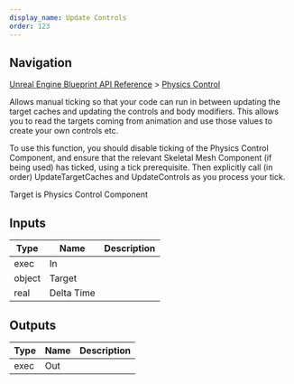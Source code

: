 ```yaml
---
display_name: Update Controls
order: 123
---
```

## Navigation

[Unreal Engine Blueprint API Reference](https://dev.epicgames.com/documentation/en-us/unreal-engine/BlueprintAPI) > [Physics Control](https://dev.epicgames.com/documentation/en-us/unreal-engine/BlueprintAPI/PhysicsControl)

Allows manual ticking so that your code can run in between updating the target caches and updating
the controls and body modifiers. This allows you to read the targets coming from animation and use
those values to create your own controls etc.

To use this function, you should disable ticking of the Physics Control Component, and ensure that the
relevant Skeletal Mesh Component (if being used) has ticked, using a tick prerequisite. Then explicitly
call (in order) UpdateTargetCaches and UpdateControls as you process your tick.

Target is Physics Control Component

## Inputs

| Type | Name | Description |
| --- | --- | --- |
| exec | In |  |
| object | Target |  |
| real | Delta Time |  |

## Outputs

| Type | Name | Description |
| --- | --- | --- |
| exec | Out |  |
